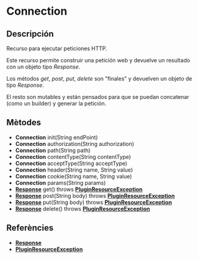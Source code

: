 # Connection

## Descripción

Recurso para ejecutar peticiones HTTP.

Este recurso permite construir una petición web y devuelve un resultado con un objeto tipo *Response*.

Los métodos *get*, *post*, *put*, *delete* son "finales" y devuelven un objeto de tipo *Response*.

El resto son mutables y están pensados para que se puedan concatenar (como un builder) y generar la petición.

## Mètodes

- **Connection** init(String endPoint)
- **Connection** authorization(String authorization)
- **Connection** path(String path)
- **Connection** contentType(String contentType)
- **Connection** acceptType(String acceptType)
- **Connection** header(String name, String value)
- **Connection** cookie(String name, String value)
- **Connection** params(String params)
- **[Response](Response.md)** get() throws **[PluginResourceException](PluginResourceException.md)**
- **[Response](Response.md)** post(String body) throws **[PluginResourceException](PluginResourceException.md)**
- **[Response](Response.md)** put(String body) throws **[PluginResourceException](PluginResourceException.md)**
- **[Response](Response.md)** delete() throws **[PluginResourceException](PluginResourceException.md)**

## Referències

- **[Response](Response.md)**
- **[PluginResourceException](PluginResourceException.md)**
